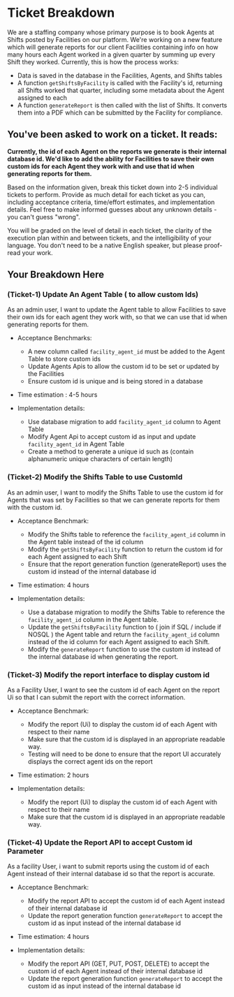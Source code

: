 # Ticket Breakdown
We are a staffing company whose primary purpose is to book Agents at Shifts posted by Facilities on our platform. We're working on a new feature which will generate reports for our client Facilities containing info on how many hours each Agent worked in a given quarter by summing up every Shift they worked. Currently, this is how the process works:

- Data is saved in the database in the Facilities, Agents, and Shifts tables
- A function `getShiftsByFacility` is called with the Facility's id, returning all Shifts worked that quarter, including some metadata about the Agent assigned to each
- A function `generateReport` is then called with the list of Shifts. It converts them into a PDF which can be submitted by the Facility for compliance.

## You've been asked to work on a ticket. It reads:

**Currently, the id of each Agent on the reports we generate is their internal database id. We'd like to add the ability for Facilities to save their own custom ids for each Agent they work with and use that id when generating reports for them.**


Based on the information given, break this ticket down into 2-5 individual tickets to perform. Provide as much detail for each ticket as you can, including acceptance criteria, time/effort estimates, and implementation details. Feel free to make informed guesses about any unknown details - you can't guess "wrong".


You will be graded on the level of detail in each ticket, the clarity of the execution plan within and between tickets, and the intelligibility of your language. You don't need to be a native English speaker, but please proof-read your work.

## Your Breakdown Here

### (Ticket-1) Update An Agent Table ( to allow custom Ids)

As an admin user, I want to update the Agent table to allow Facilities to save their own ids for each agent they work with, so that we can use that id when generating reports for them.

- Acceptance Benchmarks:
  - A new column called `facility_agent_id` must be added to the Agent Table to store custom ids
  - Update Agents Apis to allow the custom id to be set or updated by the Facilities
  - Ensure custom id is unique and is being stored in a database

- Time estimation : 4-5 hours

- Implementation details:
  - Use database migration to add `facility_agent_id` column to Agent Table
  - Modify Agent Api to  accept custom id as input and update  `facility_agent_id` in Agent Table
  - Create a method to generate a unique id such as (contain alphanumeric unique characters of certain length)
 
### (Ticket-2) Modify the Shifts Table to use CustomId

As an admin user, I want to modify the Shifts Table to use the custom id for Agents that was set by Facilities so that we can generate reports for them with the custom id.

- Acceptance Benchmark:
  - Modify the Shifts table to reference the `facility_agent_id` column in the Agent table instead of the id column
  - Modify the `getShiftsByFacility` function to return the custom id for each Agent assigned to each Shift
  - Ensure that the report generation function (generateReport) uses the custom id instead of the internal database id

- Time  estimation: 4 hours

- Implementation details:
  - Use a database migration to modify the Shifts Table to reference the `facility_agent_id` column in the Agent table.
  - Update the `getShiftsByFacility` function to ( join if SQL / include if NOSQL ) the Agent table and return the `facility_agent_id` column instead of the id column for each Agent assigned to each Shift.
  - Modify the `generateReport` function to use the custom id instead of the internal database id when generating the report.

### (Ticket-3) Modify the report interface to display custom id

As a Facility User, I want to see the custom id of each Agent on the report Ui so that I can submit the report with the correct information.

- Acceptance Benchmark:
  - Modify the report (Ui) to display the custom id of each Agent with respect to their name
  - Make sure that the custom id is displayed in an appropriate readable way.
  - Testing will need to be done to ensure that the report UI accurately displays the correct agent ids on the report

- Time estimation: 2 hours

- Implementation details:
  - Modify the report (Ui) to display the custom id of each Agent with respect to their name
  - Make sure that the custom id is displayed in an appropriate readable way.


### (Ticket-4) Update the Report API to accept Custom id Parameter

As a facility User, i want to submit reports using the custom id of each Agent instead of their internal database id so that the report is accurate.

- Acceptance Benchmark:
  - Modify the report API to accept the custom id of each Agent instead of their internal database id
  - Update the report generation function `generateReport` to accept the custom id as input instead of the internal database id

- Time estimation: 4 hours  

- Implementation details:
  - Modify the report API (GET, PUT, POST, DELETE) to accept the custom id of each Agent instead of their internal database id
  - Update the report generation function `generateReport` to accept the custom id as input instead of the internal database id


